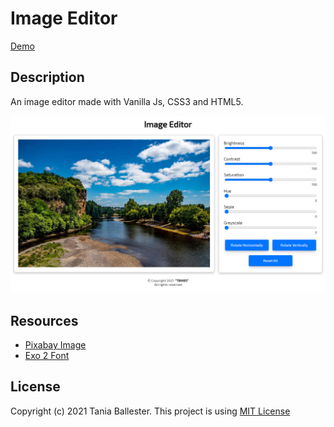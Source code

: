 # Image Editor
[Demo](https://tbm85.github.io/Demo-Image-Editor/)

## Description
An image editor made with Vanilla Js, CSS3 and HTML5.

![Image Editor](images/Image-Editor.png)

## Resources
* [Pixabay Image](https://cdn.pixabay.com/photo/2019/07/21/19/01/landscape-4353358_1280.jpg)
* [Exo 2 Font](https://fonts.google.com/specimen/Exo+2)

## License
Copyright (c) 2021 Tania Ballester. This project is using [MIT License](LICENSE.md)